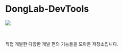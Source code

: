 # DongLab-DevTools
<a href="https://dongx2.tistory.com/">
  <img src="https://img.shields.io/badge/Blog-tistory-00D3F2?style=for-the-badge&link=https://dongx2.tistory.com/" />
</a>

<br>
<br>
<br>

직접 개발한 다양한 개발 편의 기능들을 모아둔 저장소입니다.
